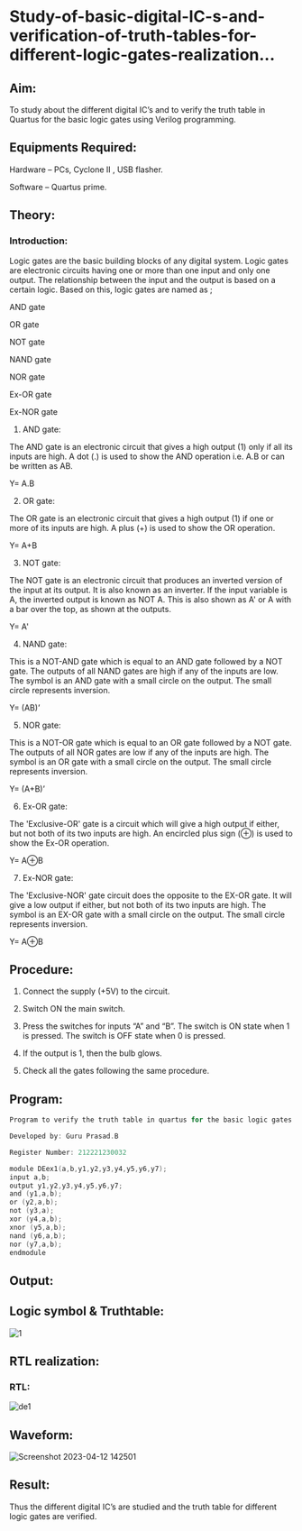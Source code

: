 # Study-of-basic-digital-IC-s-and-verification-of-truth-tables-for-different-logic-gates-realization...

## Aim:

To study about the different digital IC’s and to verify the truth table in Quartus for the basic logic gates using Verilog programming.

## Equipments Required:

Hardware – PCs, Cyclone II , USB flasher.

Software – Quartus prime.

## Theory:

### Introduction:

Logic gates are the basic building blocks of any digital system. Logic gates are electronic circuits having one or more than one input and only one output. The relationship between the input and the output is based on a certain logic. Based on this, logic gates are named as ;

AND gate

OR gate

NOT gate

NAND gate

NOR gate

Ex-OR gate

Ex-NOR gate

1) AND gate:

The AND gate is an electronic circuit that gives a high output (1) only if all its inputs are high. A dot (.) is used to show the AND operation i.e. A.B or can be written as AB.

Y= A.B

2) OR gate:

The OR gate is an electronic circuit that gives a high output (1) if one or more of its inputs are high. A plus (+) is used to show the OR operation.

Y= A+B

3) NOT gate:

The NOT gate is an electronic circuit that produces an inverted version of the input at its output. It is also known as an inverter. If the input variable is A, the inverted output is known as NOT A. This is also shown as A' or A with a bar over the top, as shown at the outputs.

Y= A'

4) NAND gate:

This is a NOT-AND gate which is equal to an AND gate followed by a NOT gate. The outputs of all NAND gates are high if any of the inputs are low. The symbol is an AND gate with a small circle on the output. The small circle represents inversion.

Y= (AB)’

5) NOR gate:

This is a NOT-OR gate which is equal to an OR gate followed by a NOT gate. The outputs of all NOR gates are low if any of the inputs are high. The symbol is an OR gate with a small circle on the output. The small circle represents inversion.

Y= (A+B)’

6) Ex-OR gate:

The 'Exclusive-OR' gate is a circuit which will give a high output if either, but not both of its two inputs are high. An encircled plus sign (⊕) is used to show the Ex-OR operation.

Y= A⊕B

7) Ex-NOR gate:

The 'Exclusive-NOR' gate circuit does the opposite to the EX-OR gate. It will give a low output if either, but not both of its two inputs are high. The symbol is an EX-OR gate with a small circle on the output. The small circle represents inversion.

Y= A⊕B

## Procedure:

1) Connect the supply (+5V) to the circuit.

2) Switch ON the main switch.

3) Press the switches for inputs “A” and “B”. The switch is ON state when 1 is pressed. The switch is OFF state when 0 is pressed.

4) If the output is 1, then the bulb glows.

5) Check all the gates following the same procedure.

## Program:

```c
Program to verify the truth table in quartus for the basic logic gates using Verilog programming.

Developed by: Guru Prasad.B

Register Number: 212221230032
```

```c
module DEex1(a,b,y1,y2,y3,y4,y5,y6,y7);
input a,b;
output y1,y2,y3,y4,y5,y6,y7;
and (y1,a,b);
or (y2,a,b);
not (y3,a);
xor (y4,a,b);
xnor (y5,a,b);
nand (y6,a,b);
nor (y7,a,b);
endmodule
```


## Output:

## Logic symbol & Truthtable:

![1](https://user-images.githubusercontent.com/93427534/231402533-a5b2db29-17bf-40f9-aefe-52f88b8935aa.png)

## RTL realization:

### RTL:

![de1](https://user-images.githubusercontent.com/93427534/231402130-3741f04e-718b-45f4-b5c9-4c231dad0afb.png)


## Waveform:


![Screenshot 2023-04-12 142501](https://user-images.githubusercontent.com/93427534/231406446-26d75af0-29fc-4f29-a98d-d61cae86eeb2.png)


## Result:

Thus the different digital IC’s are studied and the truth table for different logic gates are verified.

